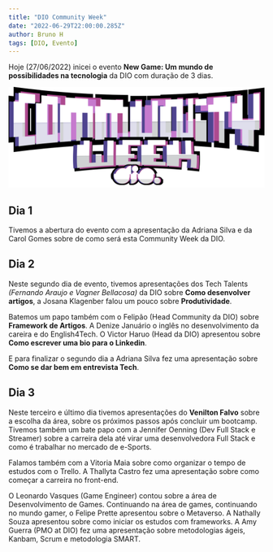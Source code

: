 ```yaml
---
title: "DIO Community Week"
date: "2022-06-29T22:00:00.285Z"
author: Bruno H
tags: [DIO, Evento]
---
```


Hoje (27/06/2022) inicei o evento **New Game: Um mundo de possibilidades na tecnologia** da DIO com duração de 3 dias.

![Community Week](./assets/dio-community-week.png)

## Dia 1

Tivemos a abertura do evento com a apresentação da Adriana Silva e da Carol Gomes sobre de como será esta Community Week da DIO.

## Dia 2

Neste segundo dia de evento, tivemos  apresentações dos Tech Talents *(Fernando Araujo e Vagner Bellacosa)* da DIO sobre **Como desenvolver artigos**, a Josana Klagenber falou um pouco sobre **Produtividade**.

Batemos um papo também com o Felipão (Head Community da DIO) sobre **Framework de Artigos**. A Denize Januário o inglês no desenvolvimento da careira e do English4Tech.
O Victor Haruo (Head da DIO) apresentou sobre **Como escrever uma bio para o Linkedin**.

E para finalizar o segundo dia a Adriana Silva fez uma apresentação sobre **Como se dar bem em entrevista Tech**.

## Dia 3

Neste terceiro e último dia tivemos apresentações do **Venilton Falvo** sobre a escolha da área, sobre os próximos passos após concluir um bootcamp. Tivemos também um bate papo com a Jennifer Oenning (Dev Full Stack e Streamer) sobre a carreira dela até virar uma desenvolvedora Full Stack e como é trabalhar no mercado de e-Sports.

Falamos também com a Vitoria Maia sobre como organizar o tempo de estudos com o Trello. A Thallyta Castro fez uma apresentação sobre como começar a carreira no front-end.

O Leonardo Vasques (Game Engineer) contou sobre a área de Desenvolvimento de Games. Continuando na área de games, continuando no mundo gamer, o Felipe Prette apresentou sobre o Metaverso. A Nathally Souza apresentou sobre como iniciar os estudos com frameworks. A Amy Guerra (PMO at DIO) fez uma apresentação sobre metodologias ágeis, Kanbam, Scrum e metodologia SMART.
